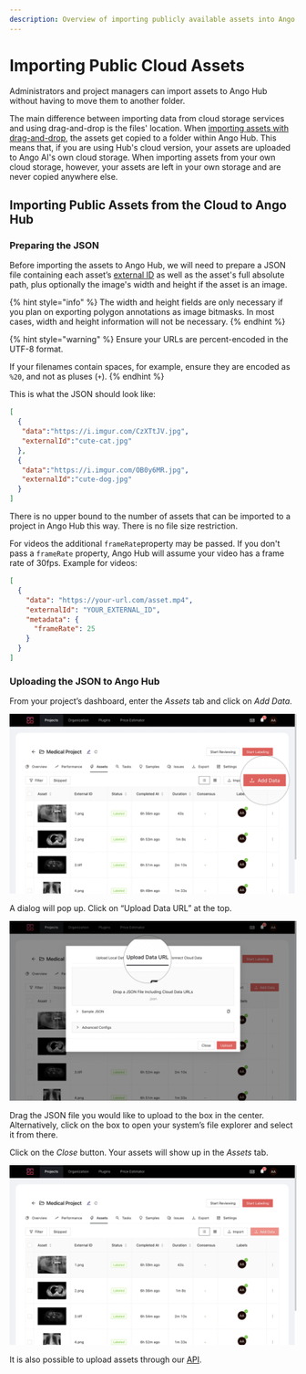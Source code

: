 ```yaml
---
description: Overview of importing publicly available assets into Ango Hub
---
```


# Importing Public Cloud Assets

Administrators and project managers can import assets to Ango Hub without having to move them to another folder.

The main difference between importing data from cloud storage services and using drag-and-drop is the files' location. When [importing assets with drag-and-drop](asset-browser-import.md), the assets get copied to a folder within Ango Hub. This means that, if you are using Hub's cloud version, your assets are uploaded to Ango AI's own cloud storage. When importing assets from your own cloud storage, however, your assets are left in your own storage and are never copied anywhere else.

## Importing Public Assets from the Cloud to Ango Hub

### Preparing the JSON <a href="#preparing-the-csv" id="preparing-the-csv"></a>

Before importing the assets to Ango Hub, we will need to prepare a JSON file containing each asset’s [external ID](../../core-concepts/assets.md#External-ID) as well as the asset's full absolute path, plus optionally the image's width and height if the asset is an image.

{% hint style="info" %}
The width and height fields are only necessary if you plan on exporting polygon annotations as image bitmasks. In most cases, width and height information will not be necessary.
{% endhint %}

{% hint style="warning" %}
Ensure your URLs are percent-encoded in the UTF-8 format.

If your filenames contain spaces, for example, ensure they are encoded as `%20`, and not as pluses (`+`).
{% endhint %}

This is what the JSON should look like:

```json
[
  {
   "data":"https://i.imgur.com/CzXTtJV.jpg",
   "externalId":"cute-cat.jpg"
  },
  {
   "data":"https://i.imgur.com/OB0y6MR.jpg",
   "externalId":"cute-dog.jpg"
  }
]
```

There is no upper bound to the number of assets that can be imported to a project in Ango Hub this way. There is no file size restriction.

For videos the additional `frameRate`property may be passed. If you don't pass a `frameRate` property, Ango Hub will assume your video has a frame rate of 30fps. Example for videos:

```json
[
  {
    "data": "https://your-url.com/asset.mp4",
    "externalId": "YOUR_EXTERNAL_ID",
    "metadata": {
      "frameRate": 25
    }
  }
]
```

### Uploading the JSON to Ango Hub <a href="#uploading-the-csv-to-ango-hub" id="uploading-the-csv-to-ango-hub"></a>

From your project’s dashboard, enter the _Assets_ tab and click on _Add Data_.

![](<../../.gitbook/assets/Screen Shot 2022-02-24 at 20.37.30.png>)

A dialog will pop up. Click on “Upload Data URL” at the top.

![](<../../.gitbook/assets/Screen Shot 2022-02-24 at 20.38.56.png>)

Drag the JSON file you would like to upload to the box in the center. Alternatively, click on the box to open your system’s file explorer and select it from there.

Click on the _Close_ button. Your assets will show up in the _Assets_ tab.

![](<../../.gitbook/assets/Screen Shot 2022-02-24 at 20.40.02.png>)

It is also possible to upload assets through our [API](../../api/api-documentation.md).
